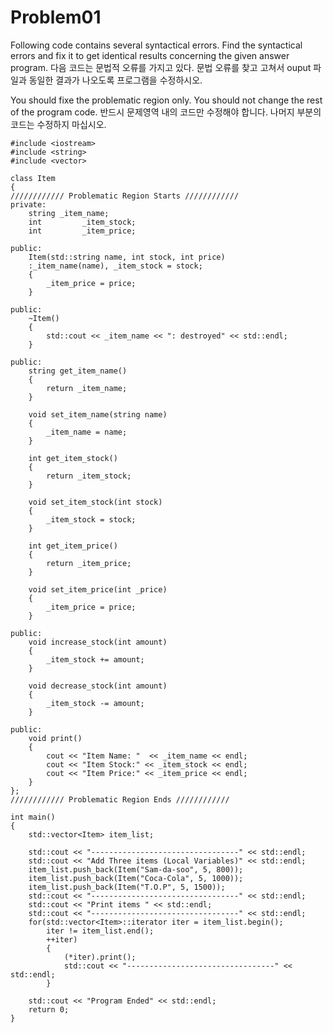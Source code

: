 # Problem01
Following code contains several syntactical errors. Find the syntactical errors and fix it to get identical results concerning the given answer program.
다음 코드는 문법적 오류를 가지고 있다. 문법 오류를 찾고 고쳐서 ouput 파일과 동일한 결과가 나오도록 프로그램을 수정하시오. 

You should fixe the problematic region only. You should not change the rest of the program code.
반드시 문제영역 내의 코드만 수정해야 합니다. 나머지 부분의 코드는 수정하지 마십시오. 
```
#include <iostream>
#include <string>
#include <vector>

class Item
{
//////////// Problematic Region Starts ////////////
private:
    string _item_name;
    int         _item_stock;
    int         _item_price;
    
public:
    Item(std::string name, int stock, int price)
    :_item_name(name), _item_stock = stock;
    {
        _item_price = price;
    }
    
public:
    ~Item()
    {
        std::cout << _item_name << ": destroyed" << std::endl;
    }
    
public:
    string get_item_name()
    {
        return _item_name;
    }
    
    void set_item_name(string name)
    {
        _item_name = name;
    }
    
    int get_item_stock()
    {
        return _item_stock;
    }
    
    void set_item_stock(int stock)
    {
        _item_stock = stock;
    }
    
    int get_item_price()
    {
        return _item_price;
    }
    
    void set_item_price(int _price)
    {
        _item_price = price;
    }

public:
    void increase_stock(int amount)
    {
        _item_stock += amount;
    }
    
    void decrease_stock(int amount)
    {
        _item_stock -= amount;
    }
    
public:
    void print()
    {
        cout << "Item Name: "  << _item_name << endl;
        cout << "Item Stock:" << _item_stock << endl;
        cout << "Item Price:" << _item_price << endl;
    }
};
//////////// Problematic Region Ends ////////////

int main()
{
    std::vector<Item> item_list;
    
    std::cout << "---------------------------------" << std::endl;
    std::cout << "Add Three items (Local Variables)" << std::endl;
    item_list.push_back(Item("Sam-da-soo", 5, 800));
    item_list.push_back(Item("Coca-Cola", 5, 1000));
    item_list.push_back(Item("T.O.P", 5, 1500));
    std::cout << "---------------------------------" << std::endl;
    std::cout << "Print items " << std::endl;
    std::cout << "---------------------------------" << std::endl;
    for(std::vector<Item>::iterator iter = item_list.begin();
        iter != item_list.end();
        ++iter)
        {
            (*iter).print();
            std::cout << "---------------------------------" << std::endl;
        }
    
    std::cout << "Program Ended" << std::endl;
    return 0;
}
```
